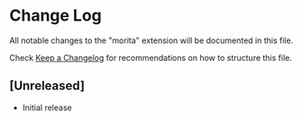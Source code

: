 # Change Log

All notable changes to the "morita" extension will be documented in this file.

Check [Keep a Changelog](http://keepachangelog.com/) for recommendations on how to structure this file.

## [Unreleased]

- Initial release
